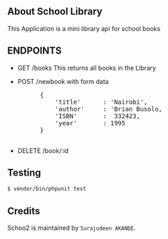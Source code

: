 ## About School Library

 This Application is a mini library api for school books

## ENDPOINTS

- GET /books
    This returns all books in the Library

- POST /newbook
    with form data
    <pre>
        {
            'title'      : 'Nairobi',
            'author'     : 'Brian Busolo,
            'ISBN'       :  332423,
            'year'       : 1995
        }
    </pre>

- DELETE /book/:id

## Testing
``` bash
$ vendor/bin/phpunit test
```

## Credits

Schoo2 is maintained by `Surajudeen AKANDE`.


